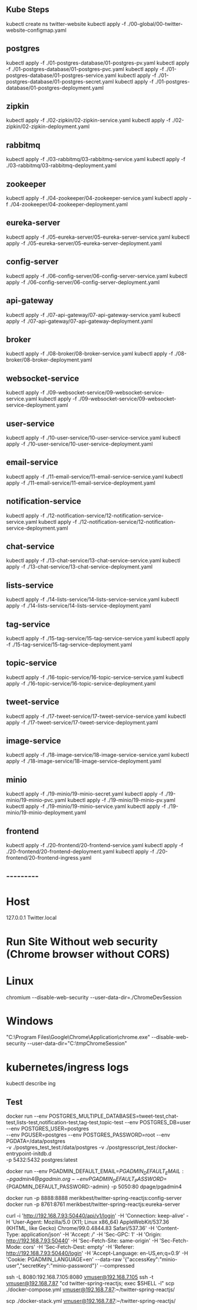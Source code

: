 


## Kube Steps

kubectl create ns twitter-website
kubectl apply -f ./00-global/00-twitter-website-configmap.yaml

## postgres
kubectl apply -f ./01-postgres-database/01-postgres-pv.yaml
kubectl apply -f ./01-postgres-database/01-postgres-pvc.yaml
kubectl apply -f ./01-postgres-database/01-postgres-service.yaml
kubectl apply -f ./01-postgres-database/01-postgres-secret.yaml
kubectl apply -f ./01-postgres-database/01-postgres-deployment.yaml

## zipkin
kubectl apply -f ./02-zipkin/02-zipkin-service.yaml
kubectl apply -f ./02-zipkin/02-zipkin-deployment.yaml

## rabbitmq
kubectl apply -f ./03-rabbitmq/03-rabbitmq-service.yaml
kubectl apply -f ./03-rabbitmq/03-rabbitmq-deployment.yaml

## zookeeper
kubectl apply -f ./04-zookeeper/04-zookeeper-service.yaml
kubectl apply -f ./04-zookeeper/04-zookeeper-deployment.yaml


## eureka-server
kubectl apply -f ./05-eureka-server/05-eureka-server-service.yaml
kubectl apply -f ./05-eureka-server/05-eureka-server-deployment.yaml

## config-server
kubectl apply -f ./06-config-server/06-config-server-service.yaml
kubectl apply -f ./06-config-server/06-config-server-deployment.yaml


## api-gateway
kubectl apply -f ./07-api-gateway/07-api-gateway-service.yaml
kubectl apply -f ./07-api-gateway/07-api-gateway-deployment.yaml

## broker
kubectl apply -f ./08-broker/08-broker-service.yaml
kubectl apply -f ./08-broker/08-broker-deployment.yaml

## websocket-service
kubectl apply -f ./09-websocket-service/09-websocket-service-service.yaml
kubectl apply -f ./09-websocket-service/09-websocket-service-deployment.yaml

## user-service
kubectl apply -f ./10-user-service/10-user-service-service.yaml
kubectl apply -f ./10-user-service/10-user-service-deployment.yaml

## email-service
kubectl apply -f ./11-email-service/11-email-service-service.yaml
kubectl apply -f ./11-email-service/11-email-service-deployment.yaml

## notification-service
kubectl apply -f ./12-notification-service/12-notification-service-service.yaml
kubectl apply -f ./12-notification-service/12-notification-service-deployment.yaml

## chat-service
kubectl apply -f ./13-chat-service/13-chat-service-service.yaml
kubectl apply -f ./13-chat-service/13-chat-service-deployment.yaml

## lists-service
kubectl apply -f ./14-lists-service/14-lists-service-service.yaml
kubectl apply -f ./14-lists-service/14-lists-service-deployment.yaml

## tag-service
kubectl apply -f ./15-tag-service/15-tag-service-service.yaml
kubectl apply -f ./15-tag-service/15-tag-service-deployment.yaml

## topic-service
kubectl apply -f ./16-topic-service/16-topic-service-service.yaml
kubectl apply -f ./16-topic-service/16-topic-service-deployment.yaml

## tweet-service
kubectl apply -f ./17-tweet-service/17-tweet-service-service.yaml
kubectl apply -f ./17-tweet-service/17-tweet-service-deployment.yaml

## image-service 
kubectl apply -f ./18-image-service/18-image-service-service.yaml
kubectl apply -f ./18-image-service/18-image-service-deployment.yaml

## minio
kubectl apply -f ./19-minio/19-minio-secret.yaml
kubectl apply -f ./19-minio/19-minio-pvc.yaml
kubectl apply -f ./19-minio/19-minio-pv.yaml
kubectl apply -f ./19-minio/19-minio-service.yaml
kubectl apply -f ./19-minio/19-minio-deployment.yaml

## frontend
kubectl apply -f ./20-frontend/20-frontend-service.yaml
kubectl apply -f ./20-frontend/20-frontend-deployment.yaml
kubectl apply -f ./20-frontend/20-frontend-ingress.yaml

## ---------






# Host
127.0.0.1 Twitter.local

# Run Site Without web security (Chrome browser without CORS)
# Linux
chromium --disable-web-security --user-data-dir=./ChromeDevSession
# Windows 
"C:\Program Files\Google\Chrome\Application\chrome.exe" --disable-web-security --user-data-dir="C:\tmpChromeSession"


# kubernetes/ingress logs

kubectl describe ing





## Test 
docker run --env POSTGRES_MULTIPLE_DATABASES=tweet-test,chat-test,lists-test,notification-test,tag-test,topic-test --env POSTGRES_DB=user --env POSTGRES_USER=postgres \
     --env PGUSER=postgres  --env POSTGRES_PASSWORD=root --env PGDATA=/data/postgres \
     -v ./postgres_test_test:/data/postgres -v ./postgresscript_test:/docker-entrypoint-initdb.d \
     -p 5432:5432 postgres:latest



docker run  --env PGADMIN_DEFAULT_EMAIL=${PGADMIN_DEFAULT_EMAIL:-pgadmin4@pgadmin.org} --env PGADMIN_DEFAULT_PASSWORD=${PGADMIN_DEFAULT_PASSWORD:-admin} -p  5050:80 dpage/pgadmin4





docker run -p 8888:8888 merikbest/twitter-spring-reactjs:config-server
docker run -p 8761:8761 merikbest/twitter-spring-reactjs:eureka-server



curl -i 'http://192.168.7.93:50440/api/v1/login'   -H 'Connection: keep-alive'   -H 'User-Agent: Mozilla/5.0 (X11; Linux x86_64) AppleWebKit/537.36 (KHTML, like Gecko) Chrome/99.0.4844.83 Safari/537.36'   -H 'Content-Type: application/json'   -H 'Accept: */*'   -H 'Sec-GPC: 1'   -H 'Origin: http://192.168.7.93:50440'   -H 'Sec-Fetch-Site: same-origin'   -H 'Sec-Fetch-Mode: cors'   -H 'Sec-Fetch-Dest: empty'   -H 'Referer: http://192.168.7.93:50440/login'   -H 'Accept-Language: en-US,en;q=0.9'   -H 'Cookie: PGADMIN_LANGUAGE=en'   --data-raw '{"accessKey":"minio-user","secretKey":"minio-password"}'   --compressed




ssh -L 8080:192.168.7.105:8080 vmuser@192.168.7.105
ssh -t vmuser@192.168.7.87 "cd twitter-spring-reactjs; exec \$SHELL -l"
scp ./docker-compose.yml vmuser@192.168.7.87:~/twitter-spring-reactjs/

scp ./docker-stack.yml  vmuser@192.168.7.87:~/twitter-spring-reactjs/


